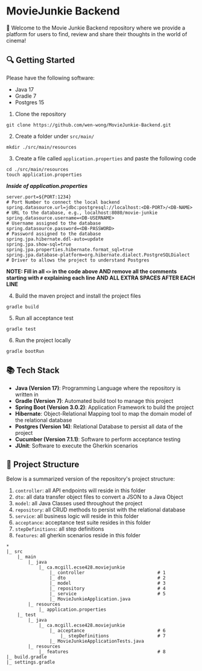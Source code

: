 # MovieJunkie Backend

:wave: Welcome to the Movie Junkie Backend repository where we provide a platform for users to find, review and share their thoughts in the world of cinema!

## :mag: Getting Started
Please have the following software:
- Java 17
- Gradle 7
- Postgres 15

1. Clone the repository
```
git clone https://github.com/wen-wong/MovieJunkie-Backend.git
```

2. Create a folder under `src/main/`
```
mkdir ./src/main/resources
```

3. Create a file called `application.properties` and paste the following code
```
cd ./src/main/resources
touch application.properties
```

***Inside of application.properties***

```
server.port=${PORT:1234}                                                # Port Number to connect the local backend
spring.datasource.url=jdbc:postgresql://localhost:<DB-PORT>/<DB-NAME>   # URL to the database, e.g., localhost:8080/movie-junkie
spring.datasource.username=<DB-USERNAME>                                # Username assigned to the database
spring.datasource.password=<DB-PASSWORD>                                # Password assigned to the database
spring.jpa.hibernate.ddl-auto=update
spring.jpa.show-sql=true
spring.jpa.properties.hibernate.format_sql=true
spring.jpa.database-platform=org.hibernate.dialect.PostgreSQLDialect    # Driver to allows the project to understand Postgres
```
**NOTE: Fill in all `<>` in the code above AND remove all the comments starting with `#` explaining each line AND ALL EXTRA SPACES AFTER EACH LINE**

4. Build the maven project and install the project files
```
gradle build
```
5. Run all acceptance test
```
gradle test
```
6. Run the project locally
```
gradle bootRun
```

## :books: Tech Stack

- **Java (Version 17)**: Programming Language where the repository is written in
- **Gradle (Version 7)**: Automated build tool to manage this project
- **Spring Boot (Version 3.0.2)**: Application Framework to build the project
- **Hibernate**: Object-Relational Mapping tool to map the domain model of the relational database
- **Postgres (Version 14)**: Relational Database to persist all data of the project
- **Cucumber (Version 7.1.1)**: Software to perform acceptance testing
- **JUnit**: Software to execute the Gherkin scenarios

## :bookmark_tabs: Project Structure
Below is a summarized version of the repository's project structure:
1. `controller`: all API endpoints will reside in this folder
2. `dto`: all data transfer object files to convert a JSON to a Java Object
3. `model`: all Java Classes used throughout the project
4. `repository`: all CRUD methods to persist with the relational database
5. `service`: all business logic will reside in this folder
6. `acceptance`: acceptance test suite resides in this folder
7. `stepDefinitions`: all step definitions
8. `features`: all gherkin scenarios reside in this folder

```
*
|_ src
    |_ main
        |_ java
            |_ ca.mcgill.ecse428.moviejunkie
                |_ controller                           # 1
                |_ dto                                  # 2
                |_ model                                # 3
                |_ repository                           # 4
                |_ service                              # 5
                |_ MovieJunkieApplication.java
        |_ resources
            |_ application.properties
    |_ test
        |_ java
            |_ ca.mcgill.ecse428.moviejunkie
                |_ acceptance                           # 6
                    |_ stepDefinitions                  # 7
                |_ MovieJunkieApplicationTests.java
        |_ resources
            |_ features                                 # 8
|_ build.gradle
|_ settings.gradle
```